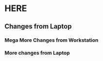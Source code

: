 # HERE

## Changes from Laptop

### Mega More Changes from Workstation
### More changes from Laptop
